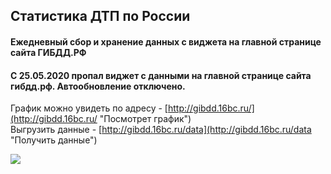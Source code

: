 ## Cтатистика ДТП по России
####  Ежедневный сбор и хранение данных с виджета на главной странице сайта ГИБДД.РФ
#### C 25.05.2020 пропал виджет с данными на главной странице сайта гибдд.рф. Автообновление отключено.

График можно увидеть по адресу - [http://gibdd.16bc.ru/](http://gibdd.16bc.ru/ "Посмотрет график")  
Выгрузить данные - [http://gibdd.16bc.ru/data](http://gibdd.16bc.ru/data "Получить данные")  

[![](http://16bc.ru/img/gibdd.png)](http://gibdd.16bc.ru/)
